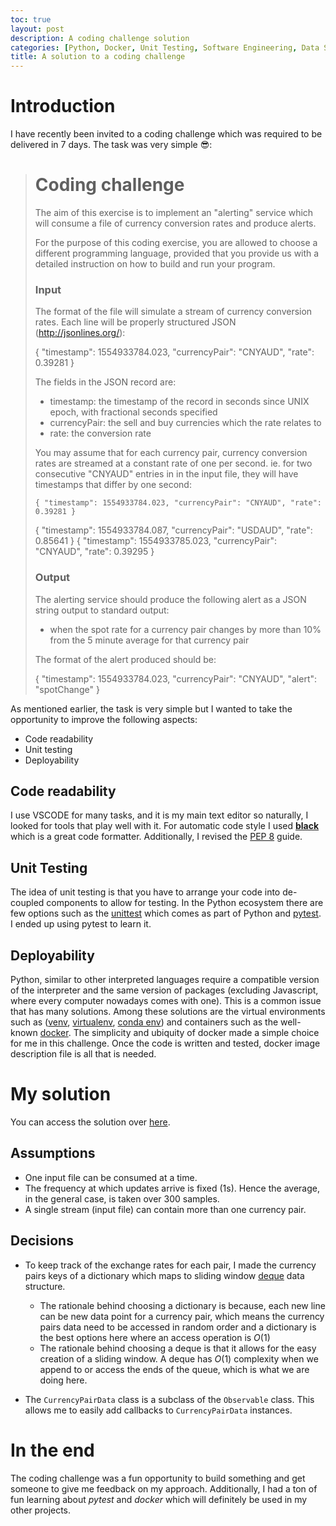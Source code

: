 ```yaml
---
toc: true
layout: post
description: A coding challenge solution
categories: [Python, Docker, Unit Testing, Software Engineering, Data Structures, JSON]
title: A solution to a coding challenge
---
```


# Introduction 

I have recently been invited to a coding challenge which was required to be delivered in 7 days. The task was very simple 😎: 



> # Coding challenge
>
> The aim of this exercise is to implement an "alerting" service which will consume a file of currency conversion rates and
> produce alerts.
> 
>For the purpose of this coding exercise, you are allowed to choose a different programming language,
> provided that you provide us with a detailed instruction on how to build and run your program.
> 
> 
>### Input
>
> The format of the file will simulate a stream of currency
>conversion rates. Each line will be properly structured
> JSON (http://jsonlines.org/):
> 
>  { "timestamp": 1554933784.023, "currencyPair": "CNYAUD", "rate": 0.39281 }
>
>    The fields in the JSON record are:
>- timestamp: the timestamp of the record in seconds since UNIX epoch, 
>   with fractional seconds specified
> - currencyPair: the sell and buy currencies which the rate relates to
> - rate: the conversion rate
> 
> You may assume that for each currency pair, currency conversion rates are streamed
>at a constant rate of one per second. ie. for two consecutive "CNYAUD" entries in
> in the input file, they will have timestamps that differ by one second:
> 
>     { "timestamp": 1554933784.023, "currencyPair": "CNYAUD", "rate": 0.39281 }
>    { "timestamp": 1554933784.087, "currencyPair": "USDAUD", "rate": 0.85641 }
>     { "timestamp": 1554933785.023, "currencyPair": "CNYAUD", "rate": 0.39295 }
> 
> ### Output
>
> The alerting service should produce the following alert as a JSON string output to
>standard output:
> 
> - when the spot rate for a currency pair changes by more than 10% from the 5 minute average for that currency pair
> 
>The format of the alert produced should be:
> 
>    { "timestamp": 1554933784.023, "currencyPair": "CNYAUD", "alert": "spotChange" }
> 

As mentioned earlier, the task is very simple but I wanted to take the opportunity to improve the following aspects:

* Code readability
* Unit testing
* Deployability

## Code readability
I use VSCODE for many tasks, and it is my main text editor so naturally, I looked for tools that play well with it. For automatic code style I used [**black**](https://github.com/psf/black) which is a great code formatter. Additionally, I revised the [PEP 8](https://www.python.org/dev/peps/pep-0008/) guide.

## Unit Testing

The idea of unit testing is that you have to arrange your code into de-coupled components to allow for testing.  In the Python ecosystem there are few options such as the [unittest](https://docs.python.org/3/library/unittest.html) which comes as part of Python and [pytest](https://docs.pytest.org/en/6.2.x/). I ended up using pytest to learn it.

## Deployability 
Python, similar to other interpreted languages require a compatible version of the interpreter and the same version of packages (excluding Javascript, where every computer nowadays comes with one). This is a common issue that has many solutions. Among these solutions are the virtual environments such as ([venv](https://docs.python.org/3/library/venv.html), [virtualenv](https://virtualenv.pypa.io/en/latest/), [conda env](https://conda.io/projects/conda/en/latest/user-guide/tasks/manage-environments.html)) and containers such as the well-known [docker](https://www.docker.com/). The simplicity and ubiquity of docker made a simple choice for me in this challenge. Once the code is written and tested, docker image description file is all that is needed. 

# My solution

You can access the solution over [here](https://github.com/waseemwaheed/coding-challenge/tree/main/awcc).

## Assumptions
* One input file can be consumed at a time.
* The frequency at which updates arrive is fixed (1s). Hence the average, in the general case, is taken over 300 samples.
* A single stream (input file) can contain more than one currency pair.

## Decisions
* To keep track of the exchange rates for each pair, I made the currency pairs keys of a dictionary which maps to sliding window [deque](https://docs.python.org/3/library/collections.html#collections.deque) data structure.
  * The rationale behind choosing a dictionary is because, each new line can be new data point for a currency pair, which means the currency pairs data need to be accessed in random order and a dictionary is the best options here where an access operation is $O(1)$
  * The rationale behind choosing a deque is that it allows for the easy creation of a sliding window. A deque has $O(1)$ complexity when we append to or access the ends of the queue, which is what we are doing here.

* The `CurrencyPairData` class is a subclass of the `Observable` class. This allows me to easily add callbacks to `CurrencyPairData` instances. 


# In the end
The coding challenge was a fun opportunity to build something and get someone to give me feedback on my approach. Additionally, I had a ton of fun learning about *pytest* and *docker* which will definitely be used in my other projects. 

